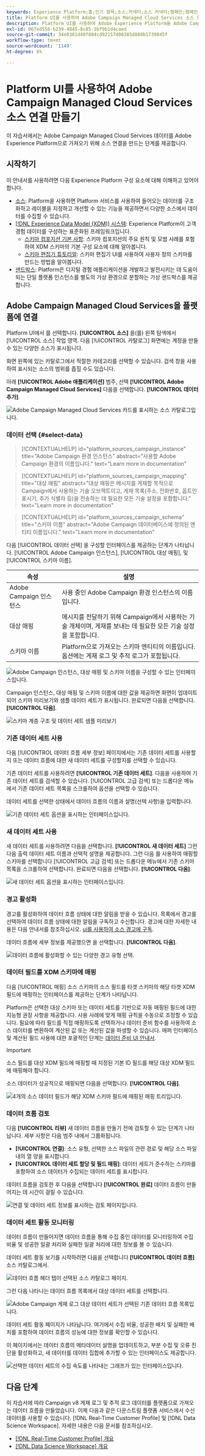 ```yaml
---
keywords: Experience Platform;홈;인기 항목;소스;커넥터;소스 커넥터;캠페인;캠페인 관리 서비스
title: Platform UI를 사용하여 Adobe Campaign Managed Cloud Services 소스 연결 만들기
description: Platform UI를 사용하여 Adobe Experience Platform을 Adobe Campaign Managed Cloud Services에 연결하는 방법을 알아봅니다.
exl-id: 067ed558-b239-4845-8c85-3bf9b1d4caed
source-git-commit: 34e0381d40f884cd92157d08385d889b1739845f
workflow-type: tm+mt
source-wordcount: '1149'
ht-degree: 6%

---
```


# Platform UI를 사용하여 Adobe Campaign Managed Cloud Services 소스 연결 만들기

이 자습서에서는 Adobe Campaign Managed Cloud Services 데이터를 Adobe Experience Platform으로 가져오기 위해 소스 연결을 만드는 단계를 제공합니다.

## 시작하기

이 안내서를 사용하려면 다음 Experience Platform 구성 요소에 대해 이해하고 있어야 합니다.

* [소스](../../../../home.md): Platform을 사용하면 Platform 서비스를 사용하여 들어오는 데이터를 구조화하고 레이블을 지정하고 개선할 수 있는 기능을 제공하면서 다양한 소스에서 데이터를 수집할 수 있습니다.
* [[!DNL Experience Data Model (XDM)] 시스템](../../../../../xdm/home.md): Experience Platform이 고객 경험 데이터를 구성하는 표준화된 프레임워크입니다.
   * [스키마 컴포지션 기본 사항](../../../../../xdm/schema/composition.md): 스키마 컴포지션의 주요 원칙 및 모범 사례를 포함하여 XDM 스키마의 기본 구성 요소에 대해 알아봅니다.
   * [스키마 편집기 튜토리얼](../../../../../xdm/tutorials/create-schema-ui.md): 스키마 편집기 UI를 사용하여 사용자 정의 스키마를 만드는 방법을 알아봅니다.
* [샌드박스](../../../../../sandboxes/home.md): Platform은 디지털 경험 애플리케이션을 개발하고 발전시키는 데 도움이 되는 단일 플랫폼 인스턴스를 별도의 가상 환경으로 분할하는 가상 샌드박스를 제공합니다.

## Adobe Campaign Managed Cloud Services을 플랫폼에 연결

Platform UI에서 를 선택합니다. **[!UICONTROL 소스]** 을(를) 왼쪽 탐색에서 [!UICONTROL 소스] 작업 영역. 다음 [!UICONTROL 카탈로그] 화면에는 계정을 만들 수 있는 다양한 소스가 표시됩니다.

화면 왼쪽에 있는 카탈로그에서 적절한 카테고리를 선택할 수 있습니다. 검색 창을 사용하여 표시되는 소스의 범위를 좁힐 수도 있습니다.

아래 **[!UICONTROL Adobe 애플리케이션]** 범주, 선택 **[!UICONTROL Adobe Campaign Managed Cloud Services]** 다음을 선택합니다. **[!UICONTROL 데이터 추가]**.

![Adobe Campaign Managed Cloud Services 카드를 표시하는 소스 카탈로그입니다.](../../../../images/tutorials/create/campaign/catalog.png)

### 데이터 선택 {#select-data}

>[!CONTEXTUALHELP]
>id="platform_sources_campaign_instance"
>title="Adobe Campaign 환경 인스턴스"
>abstract="사용할 Adobe Campaign 환경의 이름입니다."
>text="Learn more in documentation"

>[!CONTEXTUALHELP]
>id="platform_sources_campaign_mapping"
>title="대상 매핑"
>abstract="대상 매핑은 메시지를 게재할 목적으로 Campaign에서 사용하는 기술 오브젝트이고, 게재 목록(주소, 전화번호, 옵트인 표시기, 추가 식별자 등)을 전송하는 데 필요한 모든 기술 설정을 포함합니다."
>text="Learn more in documentation"

>[!CONTEXTUALHELP]
>id="platform_sources_campaign_schema"
>title="스키마 이름"
>abstract="Adobe Campaign 데이터베이스에 정의된 엔티티 이름입니다."
>text="Learn more in documentation"

다음 [!UICONTROL 데이터 선택] 을 구성할 인터페이스를 제공하는 단계가 나타납니다. [!UICONTROL Adobe Campaign 인스턴스], [!UICONTROL 대상 매핑], 및 [!UICONTROL 스키마 이름].

| 속성 | 설명 |
| --- | --- |
| Adobe Campaign 인스턴스 | 사용 중인 Adobe Campaign 환경 인스턴스의 이름입니다. |
| 대상 매핑 | 메시지를 전달하기 위해 Campaign에서 사용하는 기술 개체이며, 게재를 보내는 데 필요한 모든 기술 설정을 포함합니다. |
| 스키마 이름 | Platform으로 가져오는 스키마 엔티티의 이름입니다. 옵션에는 게재 로그 및 추적 로그가 포함됩니다. |

![Adobe Campaign 인스턴스, 대상 매핑 및 스키마 이름을 구성할 수 있는 인터페이스입니다.](../../../../images/tutorials/create/campaign/select-data.png)

Campaign 인스턴스, 대상 매핑 및 스키마 이름에 대한 값을 제공하면 화면이 업데이트되어 스키마 미리보기와 샘플 데이터 세트가 표시됩니다. 완료되면 다음을 선택합니다. **[!UICONTROL 다음]**.

![스키마 계층 구조 및 데이터 세트 샘플 미리보기](../../../../images/tutorials/create/campaign/preview.png)

### 기존 데이터 세트 사용

다음 [!UICONTROL 데이터 흐름 세부 정보] 페이지에서는 기존 데이터 세트를 사용할지 또는 데이터 흐름에 대한 새 데이터 세트를 구성할지를 선택할 수 있습니다.

기존 데이터 세트를 사용하려면 **[!UICONTROL 기존 데이터 세트]**. 다음을 사용하여 기존 데이터 세트를 검색할 수 있습니다. [!UICONTROL 고급 검색] 또는 드롭다운 메뉴에서 기존 데이터 세트 목록을 스크롤하여 옵션을 선택할 수 있습니다.

데이터 세트를 선택한 상태에서 데이터 흐름의 이름과 설명(선택 사항)을 입력합니다.

![기존 데이터 세트 옵션을 표시하는 인터페이스입니다.](../../../../images/tutorials/create/campaign/existing-dataset.png)

### 새 데이터 세트 사용

새 데이터 세트를 사용하려면 다음을 선택합니다. **[!UICONTROL 새 데이터 세트]** 그런 다음 출력 데이터 세트 이름과 선택적 설명을 제공합니다. 그런 다음 를 사용하여 매핑할 스키마를 선택합니다 [!UICONTROL 고급 검색] 또는 드롭다운 메뉴에서 기존 스키마 목록을 스크롤하여 선택합니다. 완료되면 다음을 선택합니다. **[!UICONTROL 다음]**.

![새 데이터 세트 옵션을 표시하는 인터페이스입니다.](../../../../images/tutorials/create/campaign/new-dataset.png)

### 경고 활성화

경고를 활성화하여 데이터 흐름 상태에 대한 알림을 받을 수 있습니다. 목록에서 경고를 선택하여 데이터 흐름 상태에 대한 알림을 구독하고 수신합니다. 경고에 대한 자세한 내용은 다음 안내서를 참조하십시오. [ui를 사용하여 소스 경고에 구독](../../alerts.md).

데이터 흐름에 세부 정보를 제공했으면 을 선택합니다. **[!UICONTROL 다음]**.

![데이터 흐름에 활성화할 수 있는 다양한 경고 유형 선택.](../../../../images/tutorials/create/campaign/alerts.png)

### 데이터 필드를 XDM 스키마에 매핑

다음 [!UICONTROL 매핑] 소스 스키마의 소스 필드를 타겟 스키마의 해당 타겟 XDM 필드에 매핑하는 인터페이스를 제공하는 단계가 나타납니다.

Platform은 선택한 대상 스키마 또는 데이터 세트를 기반으로 자동 매핑된 필드에 대한 지능형 권장 사항을 제공합니다. 사용 사례에 맞게 매핑 규칙을 수동으로 조정할 수 있습니다. 필요에 따라 필드를 직접 매핑하도록 선택하거나 데이터 준비 함수를 사용하여 소스 데이터를 변환하여 계산된 값 또는 계산된 값을 파생할 수 있습니다. 매퍼 인터페이스 및 계산된 필드 사용에 대한 포괄적인 단계는 [데이터 준비 UI 안내서](../../../../../data-prep/ui/mapping.md).

>[!IMPORTANT]
>
>소스 필드를 대상 XDM 필드에 매핑할 때 지정된 기본 ID 필드를 해당 대상 XDM 필드에 매핑해야 합니다.

소스 데이터가 성공적으로 매핑되면 다음을 선택합니다. **[!UICONTROL 다음]**.

![4개의 소스 데이터 필드가 해당 XDM 스키마 필드에 매핑된 매핑 트리입니다.](../../../../images/tutorials/create/campaign/mapping.png)

### 데이터 흐름 검토

다음 **[!UICONTROL 리뷰]** 새 데이터 흐름을 만들기 전에 검토할 수 있는 단계가 나타납니다. 세부 사항은 다음 범주 내에서 그룹화됩니다.

* **[!UICONTROL 연결]**: 소스 유형, 선택한 소스 파일의 관련 경로 및 해당 소스 파일 내의 열 양을 표시합니다.
* **[!UICONTROL 데이터 세트 할당 및 필드 매핑]**: 데이터 세트가 준수하는 스키마를 포함하여 소스 데이터가 수집되는 데이터 세트를 표시합니다.

데이터 흐름을 검토한 후 다음을 선택합니다 **[!UICONTROL 완료]** 데이터 흐름이 만들어지는 데 시간이 걸릴 수 있습니다.

![연결 및 데이터 세트 정보를 표시하는 검토 페이지입니다.](../../../../images/tutorials/create/campaign/review.png)

### 데이터 세트 활동 모니터링

데이터 흐름이 만들어지면 데이터 흐름을 통해 수집 중인 데이터를 모니터링하여 수집 비율 및 성공한 일괄 처리와 실패한 일괄 처리에 대한 정보를 볼 수 있습니다.

데이터 세트 활동 보기를 시작하려면 다음을 선택합니다 **[!UICONTROL 데이터 흐름]** 소스 카탈로그에서.

![데이터 흐름 헤더 탭이 선택된 소스 카탈로그 페이지.](../../../../images/tutorials/create/campaign/dataflows.png)

그런 다음 나타나는 데이터 흐름 목록에서 대상 데이터 세트를 선택합니다.

![Adobe Campaign 게재 로그 대상 데이터 세트가 선택된 기존 데이터 흐름 목록입니다.](../../../../images/tutorials/create/campaign/target-dataset.png)

데이터 세트 활동 페이지가 나타납니다. 여기에서 수집 비율, 성공한 배치 및 실패한 배치를 포함하여 데이터 흐름의 성능에 대한 정보를 확인할 수 있습니다.

이 페이지에서는 데이터 흐름의 메타데이터 설명을 업데이트하고, 부분 수집 및 오류 진단을 활성화하고, 새 데이터를 데이터 집합에 추가할 수 있는 인터페이스도 제공합니다.

![선택한 데이터 세트의 수집 속도를 나타내는 그래프가 있는 인터페이스입니다.](../../../../images/tutorials/create/campaign/dataset-activity.png)

## 다음 단계

이 자습서에 따라 Campaign v8 게재 로그 및 추적 로그 데이터를 플랫폼으로 가져오는 데이터 흐름을 만들었습니다. 이제 다음과 같은 다운스트림 플랫폼 서비스에서 수신 데이터를 사용할 수 있습니다. [!DNL Real-Time Customer Profile] 및 [!DNL Data Science Workspace]. 자세한 내용은 다음 문서를 참조하십시오.

* [[!DNL Real-Time Customer Profile] 개요](../../../../../profile/home.md)
* [[!DNL Data Science Workspace] 개요](../../../../../data-science-workspace/home.md)
